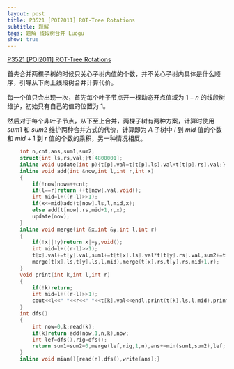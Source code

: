 ```yaml
---
layout: post
title: P3521 [POI2011] ROT-Tree Rotations
subtitle: 题解
tags: 题解 线段树合并 Luogu
show: true
---
```


[P3521 [POI2011] ROT-Tree Rotations](https://www.luogu.com.cn/problem/P3521)

首先合并两棵子树的时候只关心子树内值的个数，并不关心子树内具体是什么顺序，引导从下向上线段树合并计算代价。

每一个值只会出现一次，首先每个叶子节点开一棵动态开点值域为 $1-n$ 的线段树维护，初始只有自己的值的位置为 $1$。

然后对于每个非叶子节点，从下至上合并，两棵子树有两种方案，计算时使用 $sum1$ 和 $sum2$ 维护两种合并方式的代价，计算即为 $A$ 子树中 $l$ 到 $mid$ 值的个数和 $mid+1$ 到 $r$ 值的个数的乘积，另一种情况相反。

```cpp
    int n,cnt,ans,sum1,sum2;
	struct{int ls,rs,val;}t[4800001];
	inline void update(int p){t[p].val=t[t[p].ls].val+t[t[p].rs].val;}
	inline void add(int &now,int l,int r,int x)
	{
		if(!now)now=++cnt;
		if(l==r)return ++t[now].val,void();
		int mid=l+((r-l)>>1);
		if(x<=mid)add(t[now].ls,l,mid,x);
		else add(t[now].rs,mid+1,r,x);
		update(now);
	}
	inline void merge(int &x,int &y,int l,int r)
	{
		if(!x||!y)return x|=y,void();
		int mid=l+((r-l)>>1);
		t[x].val+=t[y].val,sum1+=t[t[x].ls].val*t[t[y].rs].val,sum2+=t[t[x].rs].val*t[t[y].ls].val;
		merge(t[x].ls,t[y].ls,l,mid),merge(t[x].rs,t[y].rs,mid+1,r);
	}
	void print(int k,int l,int r)
	{
		if(!k)return;
		int mid=l+((r-l)>>1);
		cout<<l<<" "<<r<<" "<<t[k].val<<endl,print(t[k].ls,l,mid),print(t[k].rs,mid+1,r);
	}
	int dfs()
	{
		int now=0,k;read(k);
		if(k)return add(now,1,n,k),now;
		int lef=dfs(),rig=dfs();
		return sum1=sum2=0,merge(lef,rig,1,n),ans+=min(sum1,sum2),lef;
	}
	inline void mian(){read(n),dfs(),write(ans);}
```